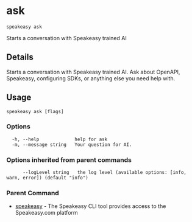 # ask  
`speakeasy ask`  


Starts a conversation with Speakeasy trained AI  

## Details

Starts a conversation with Speakeasy trained AI. Ask about OpenAPI, Speakeasy, configuring SDKs, or anything else you need help with.

## Usage

```
speakeasy ask [flags]
```

### Options

```
  -h, --help             help for ask
  -m, --message string   Your question for AI.
```

### Options inherited from parent commands

```
      --logLevel string   the log level (available options: [info, warn, error]) (default "info")
```

### Parent Command

* [speakeasy](/docs/speakeasy-reference/cli/getting-started)	 - The Speakeasy CLI tool provides access to the Speakeasy.com platform
